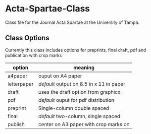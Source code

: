 # Acta-Spartae-Class
Class file for the Journal Acta Spartae at the University of Tampa. 

## Class Options
Currently this class includes options for preprints, final draft, pdf and publication with crop marks

option|meaning
------|-------
a4paper | ouput on A4 paper
letterpaper | *default* output on 8.5 in x 11 in paper
draft | uses the draft option from graphicx
pdf | *default* ouput for pdf distribution
preprint | Single-column double spaced
final | *default* two-column, single spaced
publish | center on A3 paper with crop marks on
